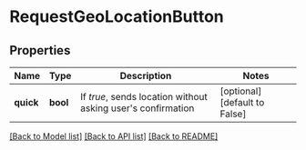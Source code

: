 # RequestGeoLocationButton

## Properties
Name | Type | Description | Notes
------------ | ------------- | ------------- | -------------
**quick** | **bool** | If *true*, sends location without asking user&#39;s confirmation | [optional] [default to False]

[[Back to Model list]](../README.md#documentation-for-models) [[Back to API list]](../README.md#documentation-for-api-endpoints) [[Back to README]](../README.md)


